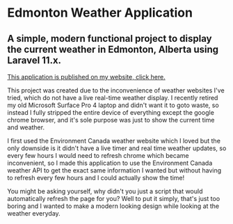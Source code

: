 # Edmonton Weather Application

## A simple, modern functional project to display the current weather in Edmonton, Alberta using Laravel 11.x.

<a href="http://edmonton.weather.bergit.solutions/">This application is published on my website, click here.</a>

This project was created due to the inconvenience of weather websites I've tried, which do not have a live real-time weather 
display. I recently retired my old Microsoft Surface Pro 4 laptop and didn't want it to goto waste, so instead I fully stripped
the entire device of everything except the google chrome browser, and it's sole purpose was just to show the current time and weather.

 I first used the Environment Canada weather website which I loved but the only downside is it didn't have a live timer and real time
 weather updates, so every few hours I would need to refresh chrome which became inconvenient, so I made this application to use the
 Environment Canada weather API to get the exact same information I wanted but without having to refresh every few hours and I could
 actually show the time! 

You might be asking yourself, why didn't you just a script that would automatically refresh the page for you? 
Well to put it simply, that's just too boring and I wanted to make a modern looking design while looking at 
the weather everyday.
